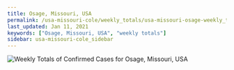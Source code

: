 ```yaml
---
title: Osage, Missouri, USA
permalink: /usa-missouri-cole/weekly_totals/usa-missouri-osage-weekly_totals.html
last_updated: Jan 11, 2021
keywords: ["Osage, Missouri, USA", "weekly totals"]
sidebar: usa-missouri-cole_sidebar
---
```


![Weekly Totals of Confirmed Cases for Osage, Missouri, USA](/covid_tracker/images/graphs/usa-missouri-osage-weekly_totals_graph.png)
